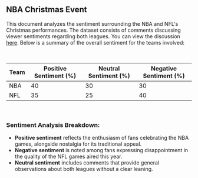 ## NBA Christmas Event

This document analyzes the sentiment surrounding the NBA and NFL's Christmas performances. The dataset consists of comments discussing viewer sentiments regarding both leagues. You can view the discussion [here](https://www.reddit.com/r/nba/comments/1hmg08a/lebron_james_i_love_the_nfl_but_christmas_is_our/?rdt=53454). Below is a summary of the overall sentiment for the teams involved:

<br>


| Team | Positive Sentiment (%) | Neutral Sentiment (%) | Negative Sentiment (%) |
|------|------------------------|-----------------------|------------------------|
| NBA  | 40                     | 30                    | 30                     |
| NFL  | 35                     | 25                    | 40                     |


<br>


### Sentiment Analysis Breakdown:

- **Positive sentiment** reflects the enthusiasm of fans celebrating the NBA games, alongside nostalgia for its traditional appeal.
- **Negative sentiment** is noted among fans expressing disappointment in the quality of the NFL games aired this year.
- **Neutral sentiment** includes comments that provide general observations about both leagues without a clear leaning.
